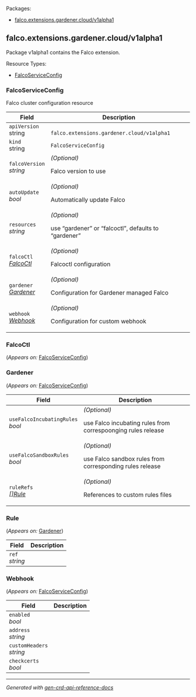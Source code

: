 <p>Packages:</p>
<ul>
<li>
<a href="#falco.extensions.gardener.cloud%2fv1alpha1">falco.extensions.gardener.cloud/v1alpha1</a>
</li>
</ul>
<h2 id="falco.extensions.gardener.cloud/v1alpha1">falco.extensions.gardener.cloud/v1alpha1</h2>
<p>
<p>Package v1alpha1 contains the Falco extension.</p>
</p>
Resource Types:
<ul><li>
<a href="#falco.extensions.gardener.cloud/v1alpha1.FalcoServiceConfig">FalcoServiceConfig</a>
</li></ul>
<h3 id="falco.extensions.gardener.cloud/v1alpha1.FalcoServiceConfig">FalcoServiceConfig
</h3>
<p>
<p>Falco cluster configuration resource</p>
</p>
<table>
<thead>
<tr>
<th>Field</th>
<th>Description</th>
</tr>
</thead>
<tbody>
<tr>
<td>
<code>apiVersion</code></br>
string</td>
<td>
<code>
falco.extensions.gardener.cloud/v1alpha1
</code>
</td>
</tr>
<tr>
<td>
<code>kind</code></br>
string
</td>
<td><code>FalcoServiceConfig</code></td>
</tr>
<tr>
<td>
<code>falcoVersion</code></br>
<em>
string
</em>
</td>
<td>
<em>(Optional)</em>
<p>Falco version to use</p>
</td>
</tr>
<tr>
<td>
<code>autoUpdate</code></br>
<em>
bool
</em>
</td>
<td>
<em>(Optional)</em>
<p>Automatically update Falco</p>
</td>
</tr>
<tr>
<td>
<code>resources</code></br>
<em>
string
</em>
</td>
<td>
<em>(Optional)</em>
<p>use &ldquo;gardener&rdquo; or &ldquo;falcoctl&rdquo;, defaults to &ldquo;gardener&rdquo;</p>
</td>
</tr>
<tr>
<td>
<code>falcoCtl</code></br>
<em>
<a href="#falco.extensions.gardener.cloud/v1alpha1.FalcoCtl">
FalcoCtl
</a>
</em>
</td>
<td>
<em>(Optional)</em>
<p>Falcoctl configuration</p>
</td>
</tr>
<tr>
<td>
<code>gardener</code></br>
<em>
<a href="#falco.extensions.gardener.cloud/v1alpha1.Gardener">
Gardener
</a>
</em>
</td>
<td>
<em>(Optional)</em>
<p>Configuration for Gardener managed Falco</p>
</td>
</tr>
<tr>
<td>
<code>webhook</code></br>
<em>
<a href="#falco.extensions.gardener.cloud/v1alpha1.Webhook">
Webhook
</a>
</em>
</td>
<td>
<em>(Optional)</em>
<p>Configuration for custom webhook</p>
</td>
</tr>
</tbody>
</table>
<h3 id="falco.extensions.gardener.cloud/v1alpha1.FalcoCtl">FalcoCtl
</h3>
<p>
(<em>Appears on:</em>
<a href="#falco.extensions.gardener.cloud/v1alpha1.FalcoServiceConfig">FalcoServiceConfig</a>)
</p>
<p>
</p>
<h3 id="falco.extensions.gardener.cloud/v1alpha1.Gardener">Gardener
</h3>
<p>
(<em>Appears on:</em>
<a href="#falco.extensions.gardener.cloud/v1alpha1.FalcoServiceConfig">FalcoServiceConfig</a>)
</p>
<p>
</p>
<table>
<thead>
<tr>
<th>Field</th>
<th>Description</th>
</tr>
</thead>
<tbody>
<tr>
<td>
<code>useFalcoIncubatingRules</code></br>
<em>
bool
</em>
</td>
<td>
<em>(Optional)</em>
<p>use Falco incubating rules from correspoonging rules release</p>
</td>
</tr>
<tr>
<td>
<code>useFalcoSandboxRules</code></br>
<em>
bool
</em>
</td>
<td>
<em>(Optional)</em>
<p>use Falco sandbox rules from corresponding rules release</p>
</td>
</tr>
<tr>
<td>
<code>ruleRefs</code></br>
<em>
<a href="#falco.extensions.gardener.cloud/v1alpha1.Rule">
[]Rule
</a>
</em>
</td>
<td>
<em>(Optional)</em>
<p>References to custom rules files</p>
</td>
</tr>
</tbody>
</table>
<h3 id="falco.extensions.gardener.cloud/v1alpha1.Rule">Rule
</h3>
<p>
(<em>Appears on:</em>
<a href="#falco.extensions.gardener.cloud/v1alpha1.Gardener">Gardener</a>)
</p>
<p>
</p>
<table>
<thead>
<tr>
<th>Field</th>
<th>Description</th>
</tr>
</thead>
<tbody>
<tr>
<td>
<code>ref</code></br>
<em>
string
</em>
</td>
<td>
</td>
</tr>
</tbody>
</table>
<h3 id="falco.extensions.gardener.cloud/v1alpha1.Webhook">Webhook
</h3>
<p>
(<em>Appears on:</em>
<a href="#falco.extensions.gardener.cloud/v1alpha1.FalcoServiceConfig">FalcoServiceConfig</a>)
</p>
<p>
</p>
<table>
<thead>
<tr>
<th>Field</th>
<th>Description</th>
</tr>
</thead>
<tbody>
<tr>
<td>
<code>enabled</code></br>
<em>
bool
</em>
</td>
<td>
</td>
</tr>
<tr>
<td>
<code>address</code></br>
<em>
string
</em>
</td>
<td>
</td>
</tr>
<tr>
<td>
<code>customHeaders</code></br>
<em>
string
</em>
</td>
<td>
</td>
</tr>
<tr>
<td>
<code>checkcerts</code></br>
<em>
bool
</em>
</td>
<td>
</td>
</tr>
</tbody>
</table>
<hr/>
<p><em>
Generated with <a href="https://github.com/ahmetb/gen-crd-api-reference-docs">gen-crd-api-reference-docs</a>
</em></p>
